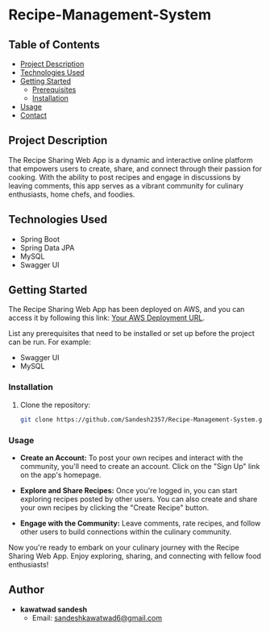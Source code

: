 # Recipe-Management-System

## Table of Contents

- [Project Description](#project-description)
- [Technologies Used](#technologies-used)
- [Getting Started](#getting-started)
  - [Prerequisites](#prerequisites)
  - [Installation](#installation)
- [Usage](#usage)
- [Contact](#contact)

## Project Description

The Recipe Sharing Web App is a dynamic and interactive online platform that empowers users to create, share, and connect through their passion for cooking. With the ability to post recipes and engage in discussions by leaving comments, this app serves as a vibrant community for culinary enthusiasts, home chefs, and foodies.

## Technologies Used

- Spring Boot
- Spring Data JPA
- MySQL
- Swagger UI

## Getting Started

The Recipe Sharing Web App has been deployed on AWS, and you can access it by following this link: [Your AWS Deployment URL](https://your-aws-deployment-url.com).


List any prerequisites that need to be installed or set up before the project can be run. For example:

- Swagger UI
- MySQL

### Installation

1. Clone the repository:

   ```sh
   git clone https://github.com/Sandesh2357/Recipe-Management-System.git

### Usage

- **Create an Account:** To post your own recipes and interact with the community, you'll need to create an account. Click on the "Sign Up" link on the app's homepage.

- **Explore and Share Recipes:** Once you're logged in, you can start exploring recipes posted by other users. You can also create and share your own recipes by clicking the "Create Recipe" button.

- **Engage with the Community:** Leave comments, rate recipes, and follow other users to build connections within the culinary community.

Now you're ready to embark on your culinary journey with the Recipe Sharing Web App. Enjoy exploring, sharing, and connecting with fellow food enthusiasts!

 ## Author

- **kawatwad sandesh**
  - Email: [sandeshkawatwad6@gmail.com](sandeshkawatwad6@gmail.com)
    

